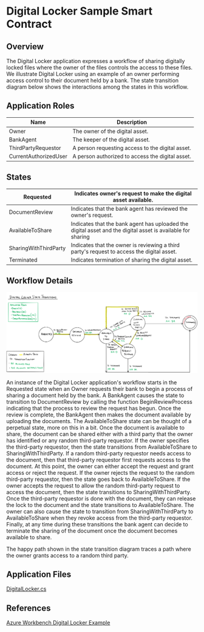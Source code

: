 Digital Locker Sample Smart Contract
==================================================================

Overview 
---------

The Digital Locker application expresses a workflow of sharing digitally locked
files where the owner of the files controls the access to these files.  We
illustrate Digital Locker using an example of an owner performing access control
to their document held by a bank.  The state transition diagram below shows the
interactions among the states in this workflow. 

Application Roles 
------------------

| Name                   | Description                                       |
|------------------------|---------------------------------------------------|
| Owner                  | The owner of the digital asset.                   |
| BankAgent              | The keeper of the digital asset.                  |
| ThirdPartyRequestor    | A person requesting access to the digital asset.  |
| CurrentAuthorizedUser  | A person authorized to access the digital asset.  |

States 
-------

| Requested              | Indicates owner's request to make the digital asset available.                                             |
|------------------------|------------------------------------------------------------------------------------------------------------|
| DocumentReview         | Indicates that the bank agent has reviewed the owner's request.                                            |
| AvailableToShare       | Indicates that the bank agent has uploaded the digital asset and the digital asset is available for sharing  |
| SharingWithThirdParty  | Indicates that the owner is reviewing a third party's request to access the digital asset.                 |
| Terminated             | Indicates termination of sharing the digital asset.                                                        |

 Workflow Details
-----------------

![state diagram of the workflow](diagram.png)

An instance of the Digital Locker application's workflow starts in the Requested
state when an Owner requests their bank to begin a process of sharing a document
held by the bank.  A BankAgent causes the state to transition to DocumentReview
by calling the function BeginReviewProcess indicating that the process to review
the request has begun.  Once the review is complete, the BankAgent then makes
the document available by uploading the documents.  The AvailableToShare state
can be thought of a perpetual state, more on this in a bit. Once the document is
available to share, the document can be shared either with a third party that
the owner has identified or any random third-party requestor.  If the owner
specifies the third-party requestor, then the state transitions from
AvailableToShare to SharingWithThirdParty.  If a random third-party requestor
needs access to the document, then that third-party requestor first requests
access to the document.  At this point, the owner can either accept the request
and grant access or reject the request.  If the owner rejects the request to the
random third-party requestor, then the state goes back to AvailableToShare.  If
the owner accepts the request to allow the random third-party request to access
the document, then the state transitions to SharingWithThirdParty.  Once the
third-party requestor is done with the document, they can release the lock to
the document and the state transitions to AvailableToShare.  The owner can also
cause the state to transition from SharingWithThirdParty to AvailableToShare
when they revoke access from the third-party requestor.  Finally, at any time
during these transitions the bank agent can decide to terminate the sharing of
the document once the document becomes available to share. 

The happy path shown in the state transition diagram traces a path where the
owner grants access to a random third party. 

Application Files
-----------------
[DigitalLocker.cs](./DigitalLockerContract/DigitalLocker.cs)

References
-----------------
[Azure Workbench Digital Locker Example](https://github.com/Azure-Samples/blockchain/tree/master/blockchain-workbench/application-and-smart-contract-samples/digital-locker)